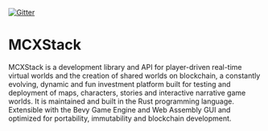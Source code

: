 [![Gitter](https://badges.gitter.im/Join%20Chat.svg)](https://gitter.im/mcxstack/community?utm_source=badge&utm_medium=badge&utm_campaign=pr-badge&utm_content=badge)

# MCXStack
MCXStack is a development library and API for player-driven real-time virtual worlds and the creation of shared worlds on blockchain, a constantly evolving, dynamic and fun investment platform built for testing and deployment of maps, characters, stories and interactive narrative game worlds.  It is maintained and built in the Rust programming language. Extensible with the Bevy Game Engine and Web Assembly GUI and optimized for portability, immutability and blockchain development.

